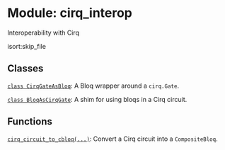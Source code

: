 # Module: cirq_interop


Interoperability with Cirq




isort:skip_file
## Classes

[`class CirqGateAsBloq`](../qualtran/cirq_interop/CirqGateAsBloq.md): A Bloq wrapper around a `cirq.Gate`.

[`class BloqAsCirqGate`](../qualtran/cirq_interop/BloqAsCirqGate.md): A shim for using bloqs in a Cirq circuit.

## Functions

[`cirq_circuit_to_cbloq(...)`](../qualtran/cirq_interop/cirq_circuit_to_cbloq.md): Convert a Cirq circuit into a `CompositeBloq`.

